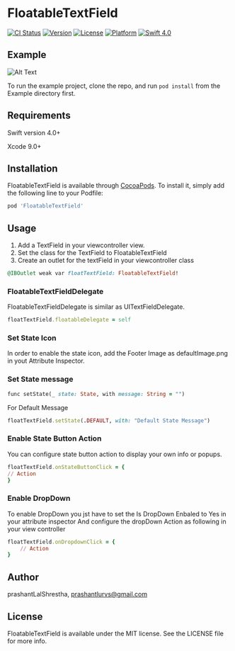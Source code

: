 # FloatableTextField

[![CI Status](http://img.shields.io/travis/prashantLalShrestha/FloatableTextField.svg?style=flat)](https://travis-ci.org/prashantLalShrestha/FloatableTextField)
[![Version](https://img.shields.io/cocoapods/v/FloatableTextField.svg?style=flat)](http://cocoapods.org/pods/FloatableTextField)
[![License](https://img.shields.io/cocoapods/l/FloatableTextField.svg?style=flat)](http://cocoapods.org/pods/FloatableTextField)
[![Platform](https://img.shields.io/cocoapods/p/FloatableTextField.svg?style=flat)](http://cocoapods.org/pods/FloatableTextField)
[![Swift 4.0](https://img.shields.io/badge/Swift-4.0-orange.svg?style=flat)](https://developer.apple.com/swift/)

## Example

![Alt Text](https://github.com/prashantLalShrestha/FloatableTextField/blob/master/Example/FloatableTextField/FloatableTextField.gif)

To run the example project, clone the repo, and run `pod install` from the Example directory first.

## Requirements

Swift version 4.0+

Xcode 9.0+

## Installation

FloatableTextField is available through [CocoaPods](http://cocoapods.org). To install
it, simply add the following line to your Podfile:

```ruby
pod 'FloatableTextField'
```

## Usage

1. Add a TextField in your viewcontroller view.
2. Set the class for the TextField to FloatableTextField
3. Create an outlet for the textField in your viewcontroller class

```ruby
@IBOutlet weak var floatTextField: FloatableTextField!
```

### FloatableTextFieldDelegate

FloatableTextFieldDelegate is similar as UITextFieldDelegate.

```ruby
floatTextField.floatableDelegate = self
```

### Set State Icon
In order to enable the state icon, add the Footer Image as defaultImage.png in yout Attribute Inspector.

### Set State message
```ruby
func setState(_ state: State, with message: String = "")
```

For Default Message
```ruby
floatTextField.setState(.DEFAULT, with: "Default State Message")
```

### Enable State Button Action
You can configure state button action to display your own info or popups.
```ruby
floatTextField.onStateButtonClick = {
// Action
}
```

### Enable DropDown
To enable DropDown you jst have to set the Is DropDown Enbaled to Yes in your attribute inspector And configure the dropDown Action as following in your view controller
```ruby
floatTextField.onDropdownClick = {
    // Action
}
```

## Author

prashantLalShrestha, prashantlurvs@gmail.com

## License

FloatableTextField is available under the MIT license. See the LICENSE file for more info.
